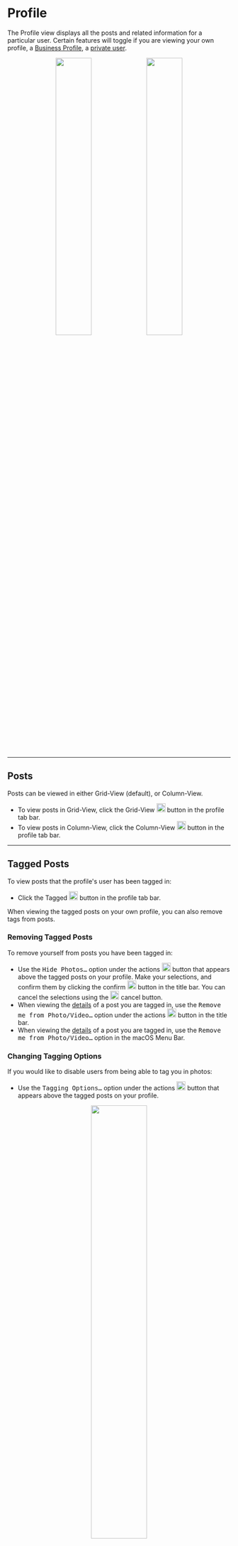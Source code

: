 # Profile

The Profile view displays all the posts and related information for a particular user. Certain features will toggle if you are viewing your own profile, a [Business Profile](/views/profile/businessprofiles.md), a [private user](/views/profile/privateprofiles.md).

<p style="text-align: center; margin-top: 1em;"><img src="/views/assets/profile-grid.png" width="40%" height="40%" /> <img src="/views/assets/profile-column.png" width="40%" height="40%" /></p>

------

## Posts

Posts can be viewed in either Grid-View (default), or Column-View.

- To view posts in Grid-View, click the Grid-View <img src="/views/assets/gridview.png" width="20" height="20" /> button in the profile tab bar.
- To view posts in Column-View, click the Column-View <img src="/views/assets/columnview.png" width="20" height="20" /> button in the profile tab bar.

------

## Tagged Posts

To view posts that the profile's user has been tagged in:

- Click the Tagged <img src="/views/assets/tagged.png" width="20" height="20" /> button in the profile tab bar.

When viewing the tagged posts on your own profile, you can also remove tags from posts.

### Removing Tagged Posts

To remove yourself from posts you have been tagged in:

- Use the <kbd>Hide Photos…</kbd> option under the actions <img src="/views/assets/share.png" width="20" height="20" /> button that appears above the tagged posts on your profile. Make your selections, and confirm them by clicking the confirm <img src="/views/assets/accept.png" width="20" height="20" /> button in the title bar. You can cancel the selections using the <img src="/views/assets/decline.png" width="20" height="20" /> cancel button.
- When viewing the [details](/views/detailview.md) of a post you are tagged in, use the <kbd>Remove me from Photo/Video…</kbd> option under the actions <img src="/views/assets/share.png" width="20" height="20" /> button in the title bar.
- When viewing the [details](/views/detailview.md) of a post you are tagged in, use the <kbd>Remove me from Photo/Video…</kbd> option in the macOS Menu Bar.

### Changing Tagging Options

If you would like to disable users from being able to tag you in photos: 

- Use the <kbd>Tagging Options…</kbd> option under the actions <img src="/views/assets/share.png" width="20" height="20" /> button that appears above the tagged posts on your profile.

<p style="text-align: center; margin-top: 1em;"><img src="/views/assets/profile-tagging-options.png" width="50%" height="50%" /></p>

If set to "Add Manually", you will be notified in [Activity](/views/activity.md) when someone tags you in a photo, with the option to accept or remove the tag.

------

## Saved Posts

When viewing your own profile, an extra tab will appear, that allows you to view all the posts you have [saved.](/getstarted/save-post.md) Only you can see this tab, and the posts you have saved.

To view posts that you have saved:

- Click the Saved <img src="/views/assets/saved.png" width="20" height="20" /> button in the profile tab bar.

------

## Followers / Following

<p style="text-align: center; margin-top: 1em;"><img src="/views/assets/profile-following.png" width="50%" height="50%" /></p>

To view the followers or followings of a profile, click the "Followers" or "Following" button. The current relationship status between you and each user is displayed, allowing you to quickly follow or unfollow users from other profiles.

To follow/unfollow a user: 

- Click the Follow <img src="/views/assets/follow.png" width="20" height="20" /> or Following <img src="/views/assets/following.png" width="20" height="20" /> button (when hovering, the Following button will change in appearance to the Unfollow <img src="/views/assets/unfollow.png" width="20" height="20" /> button).

------

## Friend Requests

If your profile is set to [private](/views/profile/privateprofiles.md), users that wish to follow you will require your approval. When there are pending friend requests, they will be visible in various places:

- On your profile, with a badge that appears above your avatar.<br /><br /><p style="text-align: center; margin-top: 1em;"><img src="/views/assets/profile-friend-requests-avatar.png" width="50%" height="50%" /></p>

- At the top of your [activity.](/views/activity.md)<br /><br /><p style="text-align: center; margin-top: 1em;"><img src="/views/assets/profile-friend-requests-activity.png" width="50%" height="50%" /></p>

- On the profile of user that sent the friend request, a banner will appear.<br /><br /><p style="text-align: center; margin-top: 1em;"><img src="/views/assets/profile-friend-request.png" width="50%" height="50%" /></p>

- The Profile tab in the Flume menu will show an indicator.<br /><br /><p style="text-align: center; margin-top: 1em;"><img src="/views/assets/profile-friend-requests-menu.png" width="50%" height="50%" /></p>

- The Dock icon will be badged (see [Notifications Preferences](/preferences/notifications.md))

### Responding to Friend Requests

To respond to friend requests:

- When viewing the list of pending friend requests, click the Accept <img src="/views/assets/follow.png" width="20" height="20" /> or Decline <img src="/views/assets/decline.png" width="20" height="20" /> button that appears next to each user.

- When viewing the profile of user that has sent you a friend request, click the Accept <img src="/views/assets/follow.png" width="20" height="20" /> or Decline <img src="/views/assets/decline.png" width="20" height="20" /> button that appears below the user's biography.

<p style="text-align: center; margin-top: 1em;"><img src="/views/assets/profile-friend-requests.png" width="50%" height="50%" /></p>

> **[info]**
> If you [switch your profile to a public profile](/views/profile/privateprofiles.md), all pending friend requests will be accepted.

------

## Similar Account Suggestions

To view similar account suggestions on a profile:

- Click the collapse <img src="/views/assets/profile-suggestions-collapse.png" width="20" height="20" /> button. To scroll the suggestions, use the <img src="/views/assets/previous.png" width="20" height="20" /> and <img src="/views/assets/next.png" width="20" height="20" /> buttons, or view all similar account suggestions by clicking the <img src="/views/assets/columnview.png" width="20" height="20" /> button.

<p style="text-align: center; margin-top: 1em;"><img src="/views/assets/profile-suggestions.png" width="40%" height="40%" /> <img src="/views/assets/profile-suggestions-list.png" width="40%" height="40%" /></p>

------

### Following Account Suggestions

To follow a suggestion:

- Click the <img src="/views/assets/follow.png" width="20" height="20" /> button next to each user.

------

### Ignoring Account Suggestions

To dismiss a suggestion:

- Click the <img src="/views/assets/actions-dismiss.png" width="20" height="20" /> button next to each user.

> **[info]**
> You can opt-out of being suggested for other users by editing your profile via the Instagram website. [Learn more.](https://help.instagram.com/530450580417848)

------

## Profile Previews

.

------
